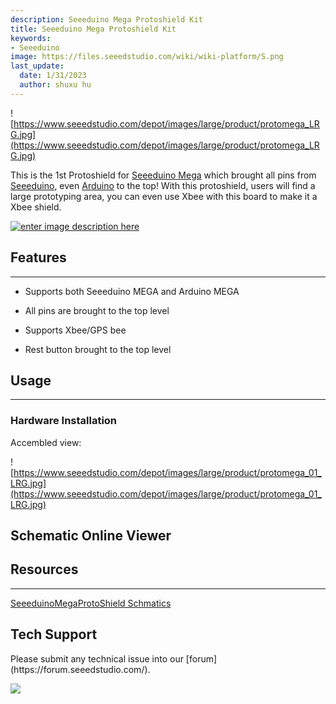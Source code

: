 ```yaml
---
description: Seeeduino Mega Protoshield Kit
title: Seeeduino Mega Protoshield Kit
keywords:
- Seeeduino 
image: https://files.seeedstudio.com/wiki/wiki-platform/S.png
last_update:
  date: 1/31/2023
  author: shuxu hu
---
```

![https://www.seeedstudio.com/depot/images/large/product/protomega_LRG.jpg](https://www.seeedstudio.com/depot/images/large/product/protomega_LRG.jpg)

This is the 1st Protoshield for [Seeeduino Mega](/Seeeduino_Mega "Seeeduino Mega") which brought all pins from [Seeeduino](/Seeeduino_V2.2 "Seeeduino V2.2"), even [Arduino](/Arduino "Arduino") to the top! With this protoshield, users will find a large prototyping area, you can even use Xbee with this board to make it a Xbee shield.

[![enter image description here](https://files.seeedstudio.com/wiki/Seeed-WiKi/docs/images/300px-Get_One_Now_Banner-ragular.png)](https://www.seeedstudio.com/seeeduino-mega-protoshield-kit-p-597.html?cPath=132_134)


##   Features
---
*   Supports both Seeeduino MEGA and Arduino MEGA

*   All pins are brought to the top level

*   Supports Xbee/GPS bee

*   Rest button brought to the top level



##   Usage
---
###   Hardware Installation

Accembled view:

![https://www.seeedstudio.com/depot/images/large/product/protomega_01_LRG.jpg](https://www.seeedstudio.com/depot/images/large/product/protomega_01_LRG.jpg) 


## Schematic Online Viewer

<div className="altium-ecad-viewer" data-project-src="http://garden.seeedstudio.com/images/3/3d/SeeeduinoMegaProtoShield_v1.1_source.zip" style={{borderRadius: '0px 0px 4px 4px', height: 500, borderStyle: 'solid', borderWidth: 1, borderColor: 'rgb(241, 241, 241)', overflow: 'hidden', maxWidth: 1280, maxHeight: 700, boxSizing: 'border-box'}}>
</div>



##   Resources
---
[SeeeduinoMegaProtoShield Schmatics](http://garden.seeedstudio.com/images/3/3d/SeeeduinoMegaProtoShield_v1.1_source.zip)

## Tech Support
<div>
  Please submit any technical issue into our [forum](https://forum.seeedstudio.com/). <br /><p style={{textAlign: 'center'}}><a href="https://www.seeedstudio.com/act-4.html?utm_source=wiki&utm_medium=wikibanner&utm_campaign=newproducts" target="_blank"><img src="https://files.seeedstudio.com/wiki/Wiki_Banner/new_product.jpg" /></a></p>
</div>
